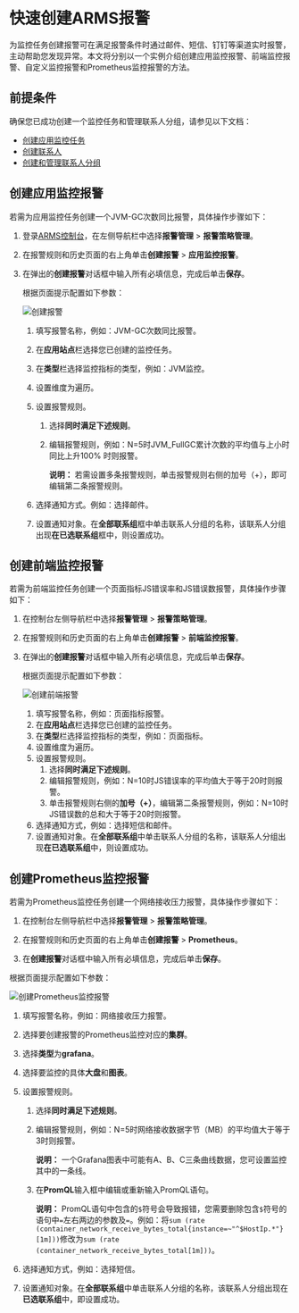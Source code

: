 # 快速创建ARMS报警

为监控任务创建报警可在满足报警条件时通过邮件、短信、钉钉等渠道实时报警，主动帮助您发现异常。本文将分别以一个实例介绍创建应用监控报警、前端监控报警、自定义监控报警和Prometheus监控报警的方法。

## 前提条件

确保您已成功创建一个监控任务和管理联系人分组，请参见以下文档：

-   [创建应用监控任务](/intl.zh-CN/快速入门/创建应用监控任务.md)
-   [创建联系人](/intl.zh-CN/大盘和报警/创建联系人.md)
-   [创建和管理联系人分组]()

## 创建应用监控报警

若需为应用监控任务创建一个JVM-GC次数同比报警，具体操作步骤如下：

1.  登录[ARMS控制台](https://arms-intl.console.aliyun.com/#/home)，在左侧导航栏中选择**报警管理** \> **报警策略管理**。
2.  在报警规则和历史页面的右上角单击**创建报警** \> **应用监控报警**。
3.  在弹出的**创建报警**对话框中输入所有必填信息，完成后单击**保存**。

    根据页面提示配置如下参数：

    ![创建报警](https://static-aliyun-doc.oss-accelerate.aliyuncs.com/assets/img/zh-CN/0699922951/p127257.png)

    1.  填写报警名称，例如：JVM-GC次数同比报警。
    2.  在**应用站点**栏选择您已创建的监控任务。
    3.  在**类型**栏选择监控指标的类型，例如：JVM监控。
    4.  设置维度为遍历。
    5.  设置报警规则。
        1.  选择**同时满足下述规则**。
        2.  编辑报警规则，例如：N=5时JVM\_FullGC累计次数的平均值与上小时同比上升100% 时则报警。

            **说明：** 若需设置多条报警规则，单击报警规则右侧的加号（+），即可编辑第二条报警规则。

    6.  选择通知方式。例如：选择邮件。
    7.  设置通知对象。在**全部联系组**框中单击联系人分组的名称，该联系人分组出现**在已选联系组**框中，则设置成功。

## 创建前端监控报警

若需为前端监控任务创建一个页面指标JS错误率和JS错误数报警，具体操作步骤如下：

1.  在控制台左侧导航栏中选择**报警管理** \> **报警策略管理**。

2.  在报警规则和历史页面的右上角单击**创建报警** \> **前端监控报警**。

3.  在弹出的**创建报警**对话框中输入所有必填信息，完成后单击**保存**。

    根据页面提示配置如下参数：

    ![创建前端报警](https://static-aliyun-doc.oss-accelerate.aliyuncs.com/assets/img/zh-CN/0699922951/p127262.png)

    1.  填写报警名称，例如：页面指标报警。
    2.  在**应用站点**栏选择您已创建的监控任务。
    3.  在**类型**栏选择监控指标的类型，例如：页面指标。
    4.  设置维度为遍历。
    5.  设置报警规则。
        1.  选择**同时满足下述规则**。
        2.  编辑报警规则，例如：N=10时JS错误率的平均值大于等于20时则报警。
        3.  单击报警规则右侧的**加号（+）**，编辑第二条报警规则，例如：N=10时JS错误数的总和大于等于20时则报警。
    6.  选择通知方式，例如：选择短信和邮件。
    7.  设置通知对象。在**全部联系组**中单击联系人分组的名称，该联系人分组出现**在已选联系组**中，则设置成功。

## 创建Prometheus监控报警

若需为Prometheus监控任务创建一个网络接收压力报警，具体操作步骤如下：

1.  在控制台左侧导航栏中选择**报警管理** \> **报警策略管理**。

2.  在报警规则和历史页面的右上角单击**创建报警** \> **Prometheus**。

3.  在**创建报警**对话框中输入所有必填信息，完成后单击**保存**。

根据页面提示配置如下参数：

![创建Prometheus监控报警](https://static-aliyun-doc.oss-accelerate.aliyuncs.com/assets/img/zh-CN/0699922951/p127264.png)

1.  填写报警名称，例如：网络接收压力报警。
2.  选择要创建报警的Prometheus监控对应的**集群**。
3.  选择**类型**为**grafana**。
4.  选择要监控的具体**大盘**和**图表**。
5.  设置报警规则。
    1.  选择**同时满足下述规则**。
    2.  编辑报警规则，例如：N=5时网络接收数据字节（MB）的平均值大于等于3时则报警。

        **说明：** 一个Grafana图表中可能有A、B、C三条曲线数据，您可设置监控其中的一条线。

    3.  在**PromQL**输入框中编辑或重新输入PromQL语句。

        **说明：** PromQL语句中包含的`$`符号会导致报错，您需要删除包含`$`符号的语句中`=`左右两边的参数及`=`。例如：将`sum (rate (container_network_receive_bytes_total{instance=~"^$HostIp.*"}[1m]))`修改为`sum (rate (container_network_receive_bytes_total[1m]))`。

6.  选择通知方式，例如：选择短信。
7.  设置通知对象。在**全部联系组**中单击联系人分组的名称，该联系人分组出现在**已选联系组**中，即设置成功。

